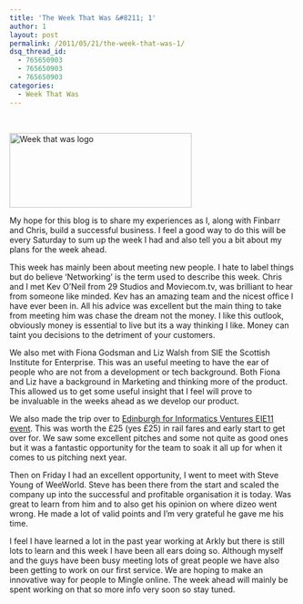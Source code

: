 ```yaml
---
title: 'The Week That Was &#8211; 1'
author: 1
layout: post
permalink: /2011/05/21/the-week-that-was-1/
dsq_thread_id:
  - 765650903
  - 765650903
  - 765650903
categories:
  - Week That Was
---
```

&nbsp;

<img class="alignright size-full wp-image-62" title="week that was" src="http://rookieoven.com/wp-content/uploads/2011/05/week-that-was-e1305987012779.png" alt="Week that was logo" width="320" height="131" />

My hope for this blog is to share my experiences as I, along with Finbarr and Chris, build a successful business. I feel a good way to do this will be every Saturday to sum up the week I had and also tell you a bit about my plans for the week ahead.

This week has mainly been about meeting new people. I hate to label things but do believe &#8216;Networking&#8217; is the term used to describe this week. Chris and I met Kev O&#8217;Neil from 29 Studios and Moviecom.tv, was brilliant to hear from someone like minded. Kev has an amazing team and the nicest office I have ever been in. All his advice was excellent but the main thing to take from meeting him was chase the dream not the money. I like this outlook, obviously money is essential to live but its a way thinking I like. Money can taint you decisions to the detriment of your customers.

We also met with Fiona Godsman and Liz Walsh from SIE the Scottish Institute for Enterprise. This was an useful meeting to have the ear of people who are not from a development or tech background. Both Fiona and Liz have a background in Marketing and thinking more of the product. This allowed us to get some useful insight that I feel will prove to be invaluable in the weeks ahead as we develop our product.

We also made the trip over to [Edinburgh for Informatics Ventures EIE11 event][1]. This was worth the £25 (yes £25) in rail fares and early start to get over for. We saw some excellent pitches and some not quite as good ones but it was a fantastic opportunity for the team to soak it all up for when it comes to us pitching next year.

Then on Friday I had an excellent opportunity, I went to meet with Steve Young of WeeWorld. Steve has been there from the start and scaled the company up into the successful and profitable organisation it is today. Was great to learn from him and to also get his opinion on where dizeo went wrong. He made a lot of valid points and I&#8217;m very grateful he gave me his time.

I feel I have learned a lot in the past year working at Arkly but there is still lots to learn and this week I have been all ears doing so. Although myself and the guys have been busy meeting lots of great people we have also been getting to work on our first service. We are hoping to make an innovative way for people to Mingle online. The week ahead will mainly be spent working on that so more info very soon so stay tuned.

 [1]: http://rookieoven.com/2011/05/20/pick-of-the-bunch-from-eie11/ "Pick of the bunch from EIE11"
